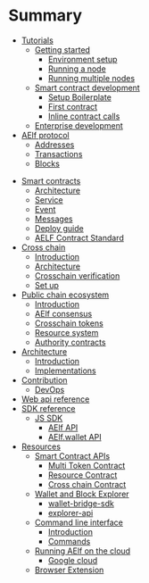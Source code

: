 # Summary

* [Tutorials](tutorials/main.md)
    * [Getting started](tutorials/setup/main.md)
        * [Environment setup](tutorials/setup/setup.md)
        * [Running a node](tutorials/setup/run-node.md)
        * [Running multiple nodes](tutorials/setup/multi-nodes.md)
    * [Smart contract development](tutorials/developing-smart-contracts/main.md)
        * [Setup Boilerplate](tutorials/developing-smart-contracts/setup.md)
        * [First contract](tutorials/developing-smart-contracts/first-contract.md)
        <!-- * [Issue tokens](tutorials/developing-smart-contracts/token-issue.md) -->
        <!-- * [Smart contract descriptors](tutorials/developing-smart-contracts/token-issue.md) -->
        <!-- * [More about state](tutorials/developing-smart-contracts/complex-state.md) -->
        * [Inline contract calls](tutorials/developing-smart-contracts/internal-contract-call.md)
    * [Enterprise development](tutorials/enterprise.md)
* [AElf protocol](protocol/main.md)
    * [Addresses](protocol/addresses.md)
    * [Transactions](protocol/txs.md)
    * [Blocks](protocol/blocks.md)
<!-- * [Multitoken contract](Multitoken/contract.md) -->
* [Smart contracts](contract/main.md)
    * [Architecture](contract/architecture.md)
    * [Service](contract/service.md)
    * [Event](contract/events.md)
    * [Messages](contract/messages.md)
    <!-- * [Contract base](contract/base.md) -->
    * [Deploy guide](contract/deployment.md)
    * [AELF Contract Standard](contract/acs.md)
   <!-- * [Update guide](contract/upd.md) -->
* [Cross chain](crosschain/main.md)
    * [Introduction](crosschain/introduction.md)
    * [Architecture](crosschain/architecture.md)
    * [Crosschain verification](crosschain/crosschain-verification.md)
    * [Set up](crosschain/setup.md)
* [Public chain ecosystem](public-chain/main.md)
    * [Introduction](public-chain/introduction.md)
    * [AElf consensus](public-chain/dpos.md)
    * [Crosschain tokens](public-chain/crosschain-multitoken.md)
    * [Resource system](public-chain/resources.md)
    * [Authority contracts](public-chain/auth-contract.md)
    <!--* [Multilevel chain system](public-chain/multi-level-chain.md)-->
* [Architecture](architecture/main.md)
    * [Introduction](architecture/introduction.md)
    * [Implementations](architecture/implementations.md)
* [Contribution](contributions/readme.md)
    * [DevOps](devops/devops.md)
* [Web api reference](web-api-reference/reference.md)
* [SDK reference](sdk/js.md)
    * [JS SDK](sdk/javascript/js-sdk.md)
        * [AElf API](sdk/javascript/aelf.md)
        * [AElf.wallet API](sdk/javascript/wallet.md)
* [Resources](resources/resources.md)
    * [Smart Contract APIs](resources/smart-contract-apis/index.md)
      * [Multi Token Contract](resources/smart-contract-apis/multi-token.md)
      * [Resource Contract](resources/smart-contract-apis/resource.md)
      * [Cross chain Contract](resources/smart-contract-apis/cross-chain.md)
    * [Wallet and Block Explorer](resources/wallet-and-explorer/index.md)
      * [wallet-bridge-sdk](resources/wallet-and-explorer/wallet-bridge-sdk.md)
      * [explorer-api](resources/wallet-and-explorer/explorer-api.md)
    * [Command line interface](resources/cli/cli.md)
      * [Introduction](resources/cli/introduction.md)
      * [Commands](resources/cli/methods.md)
    * [Running AElf on the cloud](resources/cloud/main.md)
      * [Google cloud](resources/cloud/gcp/GCP.md)
    * [Browser Extension](resources/browser-extension.md)

